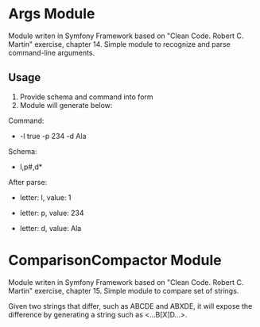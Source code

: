 Args Module 
========================

Module writen in Symfony Framework based on "Clean Code. Robert C. Martin" exercise, chapter 14. Simple module to recognize and parse command-line arguments.  

## Usage
1. Provide schema and command into form
2. Module will generate below:

Command:
- -l true -p 234 -d Ala

Schema:
- l,p#,d*

After parse:
- letter: l, value: 1

- letter: p, value: 234

- letter: d, value: Ala

ComparisonCompactor Module
========================
Module writen in Symfony Framework based on "Clean Code. Robert C. Martin" exercise, chapter 15. Simple module to compare set of strings.

 Given two strings that differ,
such as ABCDE and ABXDE, it will expose the difference by generating a string such as
<...B[X]D...>.